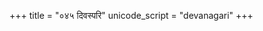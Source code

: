 +++
title = "०४५ दिवस्परि"
unicode_script = "devanagari"
+++

<div class="js_include" url="../../../../../saMskAraH/mantraH/agniH/Rk/divaspari/"  newLevelForH1="2" includeTitle="false"> </div>  

